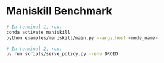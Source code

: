 # Maniskill Benchmark

```bash
# In terminal 1, run:
conda activate maniskill
python examples/maniskill/main.py --args.host <node_name>
```

```bash
# In terminal 2, run:
uv run scripts/serve_policy.py --env DROID
```